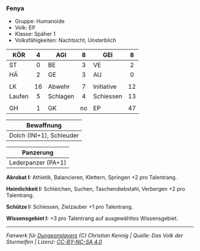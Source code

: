 ### Fenya

- Gruppe: Humanoide
- Volk: Elf
- Klasse: Späher 1
- Volksfähigkeiten: Nachtsicht, Unsterblich

| KÖR    |  4  | AGI      |  8  | GEI        |  8  |
| ------ | :-: | -------- | :-: | ---------- | :-: |
| ST     |  0  | BE       |  3  | VE         |  2  |
| HÄ     |  2  | GE       |  3  | AU         |  0  |
|        |     |          |     |            |     |
| LK     | 16  | Abwehr   |  7  | Initiative | 12  |
| Laufen |  5  | Schlagen |  4  | Schiessen  | 13  |
|        |     |          |     |            |     |
| GH     |  1  | GK       | no  | EP         | 47  |

|        Bewaffnung        |
| :----------------------: |
| Dolch (INI+1), Schleuder |

|     Panzerung      |
| :----------------: |
| Lederpanzer (PA+1) |

**Akrobat I:** Athletik, Balancieren, Klettern, Springen +2 pro Talentrang.

**Heimlichkeit I:** Schleichen, Suchen, Taschendiebstahl, Verbergen +2 pro Talentrang.

**Schütze I:** Schiessen, Zielzauber +1 pro Talentrang.

**Wissensgebiet I:** +3 pro Talentrang auf ausgewähltes Wissensgebiet.

---

_Fanwerk für [Dungeonslayers](https://www.dungeonslayers.net/) (C) Christian Kennig | Quelle: Das Volk der Sturmelfen | Lizenz: [CC-BY-NC-SA 4.0](https://creativecommons.org/licenses/by-nc-sa/4.0/deed.de)_
